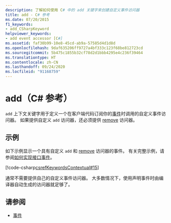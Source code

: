 ```yaml
---
description: 了解如何使用 C# 中的 add 关键字来创建自定义事件访问器
title: add - C# 参考
ms.date: 07/20/2015
f1_keywords:
- add_CSharpKeyword
helpviewer_keywords:
- add event accessor [C#]
ms.assetid: faf30b99-10e8-45cd-ab9a-57585d4d1d8d
ms.openlocfilehash: 9daf635206ff9727a4bf333c123f68be812723cd
ms.sourcegitcommit: 5b475c1855b32cf78d2d1bbb4295e4c236f39464
ms.translationtype: HT
ms.contentlocale: zh-CN
ms.lasthandoff: 09/24/2020
ms.locfileid: "91168759"
---
```

# <a name="add-c-reference"></a>add（C# 参考）

`add` 上下文关键字用于定义一个在客户端代码订阅你的[事件](./event.md)时调用的自定义事件访问器。 如果提供自定义 `add` 访问器，还必须提供 [remove](./remove.md) 访问器。  
  
## <a name="example"></a>示例  

如下示例显示一个具有自定义 `add` 和 [remove](./remove.md) 访问器的事件。 有关完整示例，请参阅[如何实现接口事件](../../programming-guide/events/how-to-implement-interface-events.md)。
  
[!code-csharp[csrefKeywordsContextual#15](~/samples/snippets/csharp/VS_Snippets_VBCSharp/csrefKeywordsContextual/CS/csrefKeywordsContextual.cs#15)]
  
 通常不需要提供自己的自定义事件访问器。 大多数情况下，使用声明事件时由编译器自动生成的访问器就足够了。  
  
## <a name="see-also"></a>请参阅

- [事件](../../programming-guide/events/index.md)
